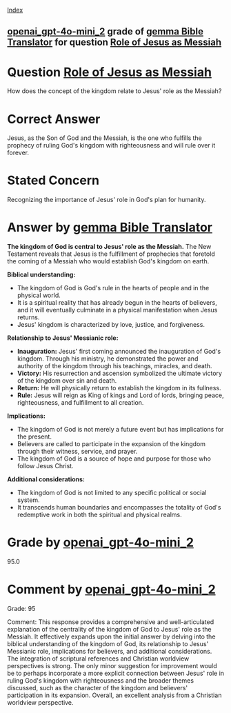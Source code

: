 
[Index](../../../../index.md)
## [openai_gpt-4o-mini_2](../../../grading_models/openai_gpt-4o-mini_2.md) grade of [gemma Bible Translator](../../../answering_models/gemma_Bible_Translator.md) for question [Role of Jesus as Messiah](../../../questions/Role_of_Jesus_as_Messiah.md)

# Question [Role of Jesus as Messiah](../../../questions/Role_of_Jesus_as_Messiah.md)
How does the concept of the kingdom relate to Jesus' role as the Messiah?

# Correct Answer
Jesus, as the Son of God and the Messiah, is the one who fulfills the prophecy of ruling God's kingdom with righteousness and will rule over it forever.

# Stated Concern
Recognizing the importance of Jesus' role in God's plan for humanity.

# Answer by [gemma Bible Translator](../../../answering_models/gemma_Bible_Translator.md)
**The kingdom of God is central to Jesus' role as the Messiah.** The New Testament reveals that Jesus is the fulfillment of prophecies that foretold the coming of a Messiah who would establish God's kingdom on earth.

**Biblical understanding:**

* The kingdom of God is God's rule in the hearts of people and in the physical world. 
* It is a spiritual reality that has already begun in the hearts of believers, and it will eventually culminate in a physical manifestation when Jesus returns.
* Jesus' kingdom is characterized by love, justice, and forgiveness. 

**Relationship to Jesus' Messianic role:**

* **Inauguration:** Jesus' first coming announced the inauguration of God's kingdom. Through his ministry, he demonstrated the power and authority of the kingdom through his teachings, miracles, and death.
* **Victory:** His resurrection and ascension symbolized the ultimate victory of the kingdom over sin and death.
* **Return:** He will physically return to establish the kingdom in its fullness. 
* **Rule:** Jesus will reign as King of kings and Lord of lords, bringing peace, righteousness, and fulfillment to all creation.

**Implications:**

* The kingdom of God is not merely a future event but has implications for the present. 
* Believers are called to participate in the expansion of the kingdom through their witness, service, and prayer.
* The kingdom of God is a source of hope and purpose for those who follow Jesus Christ.

**Additional considerations:**

* The kingdom of God is not limited to any specific political or social system. 
* It transcends human boundaries and encompasses the totality of God's redemptive work in both the spiritual and physical realms.

# Grade by [openai_gpt-4o-mini_2](../../../grading_models/openai_gpt-4o-mini_2.md)
95.0

# Comment by [openai_gpt-4o-mini_2](../../../grading_models/openai_gpt-4o-mini_2.md)
Grade: 95

Comment: This response provides a comprehensive and well-articulated explanation of the centrality of the kingdom of God to Jesus' role as the Messiah. It effectively expands upon the initial answer by delving into the biblical understanding of the kingdom of God, its relationship to Jesus' Messianic role, implications for believers, and additional considerations. The integration of scriptural references and Christian worldview perspectives is strong. The only minor suggestion for improvement would be to perhaps incorporate a more explicit connection between Jesus' role in ruling God's kingdom with righteousness and the broader themes discussed, such as the character of the kingdom and believers' participation in its expansion. Overall, an excellent analysis from a Christian worldview perspective.
